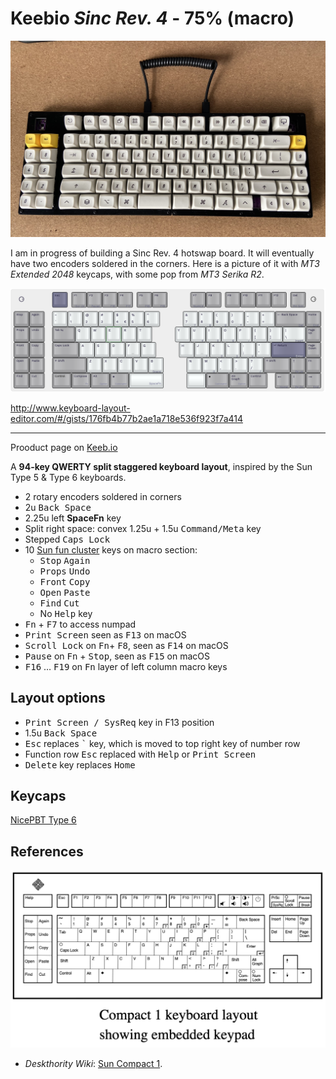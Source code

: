 # Keebio <em>Sinc Rev. 4</em> - 75% (macro)

![Sinc Rev. 4 with MT3 Extended 2048 and MT3 Serika R2 keycaps](images/sinc-rev4-mt3-extended-serika.jpeg)

I am in progress of building a Sinc Rev. 4 hotswap board. It will eventually have two encoders soldered in the corners. Here is a picture of it with <em>MT3 Extended 2048</em> keycaps, with some pop from <em>MT3 Serika R2</em>.

![Keebio Sinc Rev. 4](images/keebio-sinc-rev4-75-macro.png)

<http://www.keyboard-layout-editor.com/#/gists/176fb4b77b2ae1a718e536f923f7a414>

---

Prooduct page on [Keeb.io](https://keeb.io/collections/sinc/products/sinc-rev-4-split-staggered-75-keyboard)

A <strong>94-key QWERTY split staggered keyboard layout</strong>, inspired by the Sun Type 5 & Type 6 keyboards.

* 2 rotary encoders soldered in corners
* 2u <kbd>Back Space</kbd>
* 2.25u left <strong>SpaceFn</strong> key
* Split right space: convex 1.25u + 1.5u <kbd>Command/Meta</kbd> key
* Stepped <kbd>Caps Lock</kdb>
* 10 [Sun fun cluster](https://deskthority.net/wiki/Fun_cluster#Sun) keys on macro section:
  * <kbd>Stop</kbd> <kbd>Again</kbd>
  * <kbd>Props</kbd> <kbd>Undo</kbd>
  * <kbd>Front</kbd> <kbd>Copy</kbd>
  * <kbd>Open</kbd> <kbd>Paste</kbd>
  * <kbd>Find</kbd> <kbd>Cut</kbd>
  * No <kbd>Help</kbd> key
* <kbd>Fn</kbd> + <kbd>F7</kbd> to access numpad
* <kbd>Print Screen</kbd> seen as <kbd>F13</kbd> on macOS
* <kbd>Scroll Lock</kbd> on <kbd>Fn</kbd>+ <kbd>F8</kbd>, seen as <kbd>F14</kbd> on macOS
* <kbd>Pause</kbd> on <kbd>Fn</kbd> + <kbd>Stop</kbd>, seen as <kbd>F15</kbd> on macOS
* <kbd>F16</kbd> … <kbd>F19</kbd> on <kbd>Fn</kbd> layer of left column macro keys

## Layout options

* <kbd>Print Screen / SysReq</kbd> key in F13 position
* 1.5u <kbd>Back Space</kbd>
* <kbd>Esc</kbd> replaces <kbd>`</kbd> key, which is moved to top right key of number row
* Function row <kbd>Esc</kbd> replaced with <kbd>Help</kbd> or <kbd>Print Screen</kbd>
* <kbd>Delete</kbd> key replaces <kbd>Home</kbd>


## Keycaps

[NicePBT Type 6](https://cannonkeys.com/products/nicepbt-type-6)

## References

![Sun Compact layout from ](images/Sun-Compact-1-layout.png)

* _Deskthority Wiki_: [Sun Compact 1](https://deskthority.net/wiki/Sun_Compact_1).
